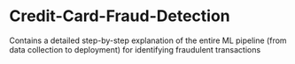 # Credit-Card-Fraud-Detection
Contains a detailed step-by-step explanation of the entire ML pipeline (from data collection to deployment) for identifying fraudulent transactions
